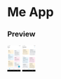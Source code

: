 # Me App

### Preview

<img src="screenshots/notes.png" width="30px" alt="Notes Page preview" />
<img src="screenshots/reminders.png" width="30px" alt="Reminders Page preview" />